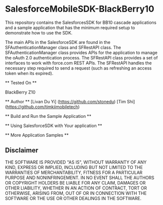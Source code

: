 SalesforceMobileSDK-BlackBerry10
================================

This repository contains the SalesforcesSDK for BB10 cascade applications and a sample application that has the minimum required setup to demonstrate how to use the SDK.

The main APIs in the SalesforceSDK are found in the SFAuthenticationManager class and SFRestAPI class. The SFAuthenticationManager class provides APIs for the application to manage the oAuth 2.0 authentication process. The SFRestAPI class provides a set of interfaces to work with force.com REST APIs. The SFRestAPI handles the necessary step required to send a request (such as refreshing an access token when its expired).

** Tested On **

BlackBerry Z10

** Author **
[Livan Du Yi] (https://github.com/stonedu)
[Tim Shi] (https://github.com/timkiimobiletech)

** Build and Run the Sample Application **

** Using SalesforceSDK with Your application **

** More Application Samples **

## Disclaimer

THE SOFTWARE IS PROVIDED "AS IS", WITHOUT WARRANTY OF ANY KIND, EXPRESS OR IMPLIED, INCLUDING BUT NOT LIMITED TO THE WARRANTIES OF MERCHANTABILITY, FITNESS FOR A PARTICULAR PURPOSE AND NONINFRINGEMENT. IN NO EVENT SHALL THE AUTHORS OR COPYRIGHT HOLDERS BE LIABLE FOR ANY CLAIM, DAMAGES OR OTHER LIABILITY, WHETHER IN AN ACTION OF CONTRACT, TORT OR OTHERWISE, ARISING FROM, OUT OF OR IN CONNECTION WITH THE SOFTWARE OR THE USE OR OTHER DEALINGS IN THE SOFTWARE.